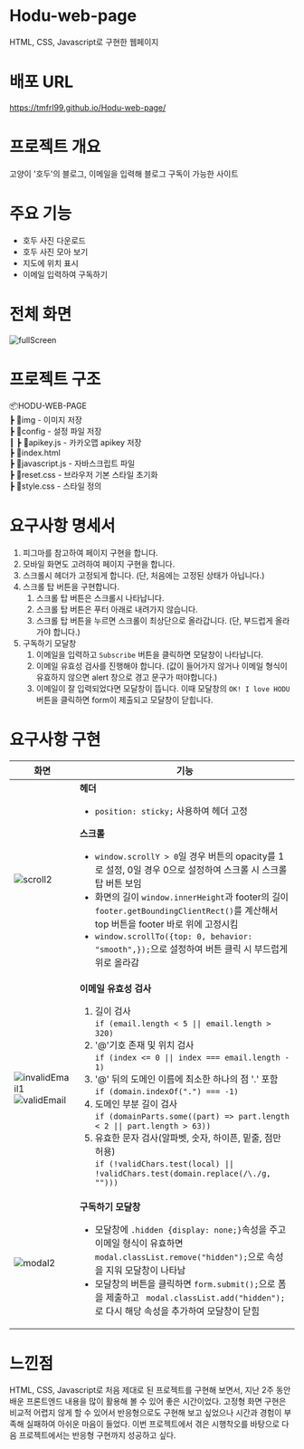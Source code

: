 # Hodu-web-page
HTML, CSS, Javascript로 구현한 웹페이지

# 배포 URL
https://tmfrl99.github.io/Hodu-web-page/

# 프로젝트 개요
고양이 '호두'의 블로그, 이메일을 입력해 블로그 구독이 가능한 사이트

# 주요 기능
- 호두 사진 다운로드
- 호두 사진 모아 보기
- 지도에 위치 표시
- 이메일 입력하여 구독하기

# 전체 화면
![fullScreen](https://github.com/user-attachments/assets/66ac477f-92da-4a27-a519-cc3743289400)

# 프로젝트 구조
📦HODU-WEB-PAGE  
 ┣ 📂img - 이미지 저장  
 ┣ 📂config - 설정 파일 저장  
 ┃ ┣ 📜apikey.js - 카카오맵 apikey 저장   
 ┣ 📜index.html  
 ┣ 📜javascript.js - 자바스크립트 파일  
 ┣ 📜reset.css - 브라우저 기본 스타일 초기화  
 ┣ 📜style.css - 스타일 정의 

# 요구사항 명세서
1. 피그마를 참고하여 페이지 구현을 합니다.
2. 모바일 화면도 고려하여 페이지 구현을 합니다.
3. 스크롤시 헤더가 고정되게 합니다. (단, 처음에는 고정된 상태가 아닙니다.)
4. 스크롤 탑 버튼을 구현합니다. 
    1. 스크롤 탑 버튼은 스크롤시 나타납니다.
    2. 스크롤 탑 버튼은 푸터 아래로 내려가지 않습니다.
    3. 스크롤 탑 버튼을 누르면 스크롤이 최상단으로 올라갑니다. (단, 부드럽게 올라가야 합니다.)
5. 구독하기 모달창
    1. 이메일을 입력하고 `Subscribe` 버튼을 클릭하면 모달창이 나타납니다.
    2. 이메일 유효성 검사를 진행해야 합니다. (값이 들어가지 않거나 이메일 형식이 유효하지 않으면 alert 창으로 경고 문구가 떠야합니다.)
    3. 이메일이 잘 입력되었다면 모달창이 뜹니다. 이때 모달창의 `OK! I love HODU` 버튼을 클릭하면 form이 제출되고 모달창이 닫힙니다.

# 요구사항 구현
|<center>화면</center>|<center>기능</center>|
|----------------------------------------------------------------------------------------------------------------------------------------------------------------------------------------------------------------------|------|
|![scroll2](https://github.com/user-attachments/assets/777c7de6-0fc0-492b-80af-0f3dc57f8ccb)|**헤더**<ul><li>`position: sticky;` 사용하여 헤더 고정</li></ul> **스크롤**<ul><li>`window.scrollY > 0`일 경우 버튼의 opacity를 1로 설정, 0일 경우 0으로 설정하여 스크롤 시 스크롤 탑 버튼 보임</li><li>화면의 길이 `window.innerHeight`과 footer의 길이 `footer.getBoundingClientRect()`를 계산해서 top 버튼을 footer 바로 위에 고정시킴</li><li>`window.scrollTo({top: 0, behavior: "smooth",});`으로 설정하여 버튼 클릭 시 부드럽게 위로 올라감</li></ul>|
|![invalidEmail1](https://github.com/user-attachments/assets/3ea366f4-099a-458e-8c2b-fe9a4f49062c)<br>![validEmail](https://github.com/user-attachments/assets/ebadcaf8-0815-4d42-a683-c2282410e3e0)|**이메일 유효성 검사**<ol><li>길이 검사<br>`if (email.length < 5 \|\| email.length > 320)`</li><li>'@'기호 존재 및 위치 검사<br>`if (index <= 0 \|\| index === email.length - 1)`</li><li>'@' 뒤의 도메인 이름에 최소한 하나의 점 '.' 포함<br>`if (domain.indexOf(".") === -1)`</li><li>도메인 부분 길이 검사<br>`if (domainParts.some((part) => part.length < 2 \|\| part.length > 63))`</li><li>유효한 문자 검사(알파벳, 숫자, 하이픈, 밑줄, 점만 허용)<br>`if (!validChars.test(local) \|\| !validChars.test(domain.replace(/\./g, "")))`|
|![modal2](https://github.com/user-attachments/assets/3b9678be-faa0-42d8-bf56-af78c4f187b7)|**구독하기 모달창**<ul><li>모달창에 `.hidden {display: none;}`속성을 주고 이메일 형식이 유효하면 `modal.classList.remove("hidden");`으로 속성을 지워 모달창이 나타남</li><li>모달창의 버튼을 클릭하면 `form.submit();`으로 폼을 제출하고 ` modal.classList.add("hidden");`로 다시 해당 속성을 추가하여 모달창이 닫힘</li></ul>|


# 느낀점
HTML, CSS, Javascript로 처음 제대로 된 프로젝트를 구현해 보면서, 지난 2주 동안 배운 프론트엔드 내용을 많이 활용해 볼 수 있어 좋은 시간이었다. 고정형 화면 구현은 비교적 어렵지 않게 할 수 있어서 반응형으로도 구현해 보고 싶었으나 시간과 경험이 부족해 실패하여 아쉬운 마음이 들었다. 이번 프로젝트에서 겪은 시행착오를 바탕으로 다음 프로젝트에서는 반응형 구현까지 성공하고 싶다.